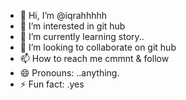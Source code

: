- 👋 Hi, I’m @iqrahhhhh
- 👀 I’m interested in git hub
- 🌱 I’m currently learning story..
- 💞️ I’m looking to collaborate on git hub
- 📫 How to reach me cmmnt & follow
- 😄 Pronouns: ..anything.
- ⚡ Fun fact: .yes 

<!---
iqrahhhhh/iqrahhhhh is a ✨ special ✨ repository because its `README.md` (this file) appears on your GitHub profile.
You can click the Preview link to take a look at your changes.
--->
